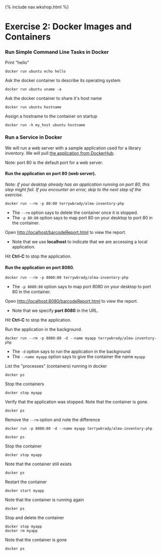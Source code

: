 {% include nav.wkshop.html %}
# Exercise 2:  Docker Images and Containers

### Run Simple Command Line Tasks in Docker

Print "hello"
```
docker run ubuntu echo hello
```

Ask the docker container to describe its operating system
```
docker run ubuntu uname -a
```

Ask the docker container to share it's host name
```
docker run ubuntu hostname
```

Assign a hostname to the container on startup
```
docker run -h my_host ubuntu hostname
```

### Run a Service in Docker

We will run a web server with a sample application used for a library inventory.  We will pull [the application from DockerHub](https://hub.docker.com/r/terrywbrady/alma-inventory-php).

Note: port 80 is the default port for a web server.

#### Run the application on port 80 (web server).

_Note: if your desktop already has an application running on port 80, this step might fail.  If you encounter an error, skip to the next step of the exercise._

```
docker run --rm -p 80:80 terrywbrady/alma-inventory-php
```

- The `--rm` option says to delete the container once it is stopped.  
- The `-p 80:80` option says to map port 80 on your desktop to port 80 in the container.  

Open [http://localhost/barcodeReport.html](http://localhost/barcodeReport.html) to view the report.

- Note that we use __localhost__ to indicate that we are accessing a local application.

Hit __Ctrl-C__ to stop the application.

#### Run the application on port 8080.

```
docker run --rm -p 8080:80 terrywbrady/alma-inventory-php
```

- The `-p 8080:80` option says to map port 8080 on your desktop to port 80 in the container.  

Open [http://localhost:8080/barcodeReport.html](http://localhost:8080/barcodeReport.html) to view the report.

- Note that we specify __port 8080__ in the URL.

Hit __Ctrl-C__ to stop the application.

Run the application in the background.

```
docker run --rm -p 8080:80 -d --name myapp terrywbrady/alma-inventory-php
```

- The `-d` option says to run the application in the background
- The `--name myapp` option says to give the container the name `myapp`

List the "processes" (containers) running in docker

```
docker ps
```

Stop the containers

```
docker stop myapp
```

Verify that the application was stopped.  Note that the container is gone.

```
docker ps
```

Remove the `--rm` option and note the difference
```
docker run -p 8080:80 -d --name myapp terrywbrady/alma-inventory-php
```

```
docker ps
```

Stop the container

```
docker stop myapp
```

Note that the container still exists

```
docker ps
```

Restart the container

```
docker start myapp
```

Note that the container is running again

```
docker ps
```

Stop and delete the container

```
docker stop myapp
docker rm myapp
```

Note that the container is gone

```
docker ps
```
